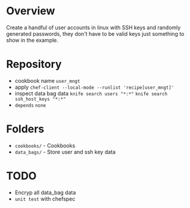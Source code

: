 # Overview

Create a handful of user accounts in linux with SSH keys and randomly generated passwords, they don't have to be valid keys just something to show in the example.


# Repository 

- cookbook name  ``user_mngt``
- apply ``chef-client --local-mode --runlist 'recipe[user_mngt]'``
- inspect data bag data ``knife search users "*:*"``  ``knife search ssh_host_keys "*:*"``
- ``depends`` ``none``


# Folders

- `cookbooks/` - Cookbooks 
- `data_bags/` - Store user and ssh key data



# TODO

- Encryp all data_bag data
- ``unit test`` with chefspec

